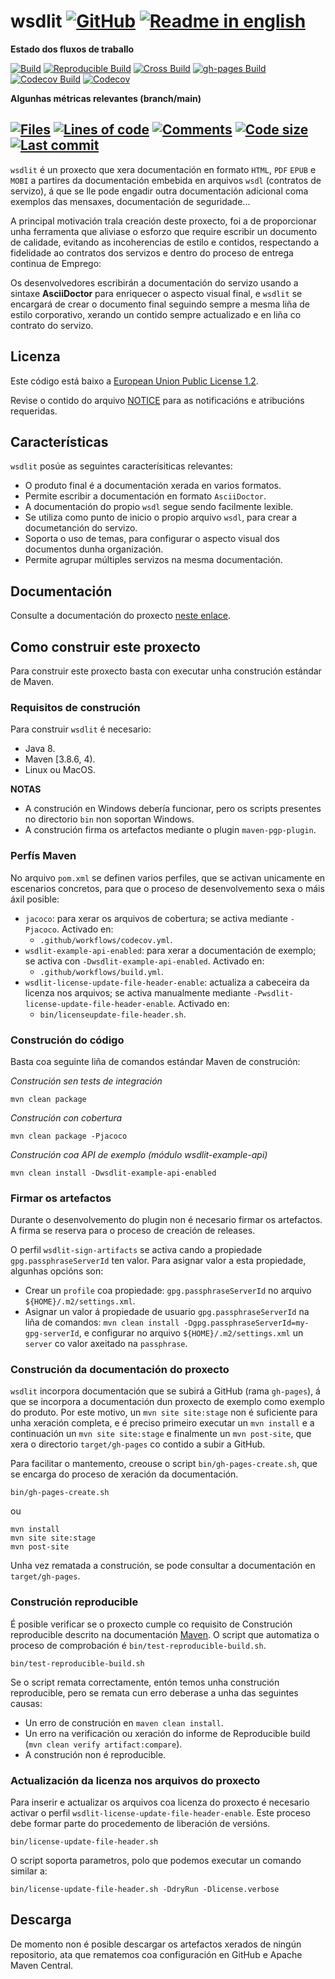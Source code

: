 # wsdlit [![GitHub](https://img.shields.io/github/license/amtega/wsdlit?label=License&color=green)](https://spdx.org/licenses/EUPL-1.2.html) [![Readme in english](https://img.shields.io/badge/Readme%20in-english-blue)](https://github.com/amtega/wsdlit/blob/main/README.md)

**Estado dos fluxos de traballo**

[![Build](https://github.com/amtega/wsdlit/actions/workflows/build.yml/badge.svg?branch=main)](https://github.com/amtega/wsdlit/actions/workflows/build.yml)
[![Reproducible Build](https://github.com/amtega/wsdlit/actions/workflows/reproducible-build.yml/badge.svg?branch=main)](https://github.com/amtega/wsdlit/actions/workflows/reproducible-build.yml)
[![Cross Build](https://github.com/amtega/wsdlit/actions/workflows/cross-build.yml/badge.svg?branch=main)](https://github.com/amtega/wsdlit/actions/workflows/cross-build.yml)
[![gh-pages Build](https://github.com/amtega/wsdlit/actions/workflows/gh-pages.yml/badge.svg?branch=main)](https://github.com/amtega/wsdlit/actions/workflows/gh-pages.yml)
[![Codecov Build](https://github.com/amtega/wsdlit/actions/workflows/codecov.yml/badge.svg?branch=main)](https://github.com/amtega/wsdlit/actions/workflows/codecov.yml)
[![Codecov](https://img.shields.io/codecov/c/github/amtega/wsdlit/branch/main?label=Coverage)](https://codecov.io/github/amtega/wsdlit/branch/main)

**Algunhas métricas relevantes (branch/main)**

[![Files](https://www.aschey.tech/tokei/github/amtega/wsdlit?label=Files&category=files)](https://github.com/amtega/wsdlit)
[![Lines of code](https://www.aschey.tech/tokei/github/amtega/wsdlit?label=Lines%20of%20code)](https://github.com/amtega/wsdlit)
[![Comments](https://www.aschey.tech/tokei/github/amtega/wsdlit?label=Comments&category=Comments)](https://github.com/amtega/wsdlit)
[![Code size](https://img.shields.io/github/languages/code-size/amtega/wsdlit.svg)](https://github.com/amtega/wsdlit)
[![Last commit](https://img.shields.io/github/last-commit/amtega/wsdlit.svg)](https://github.com/amtega/wsdlit/commits/main)
---

`wsdlit` é un proxecto que xera documentación en formato `HTML`, `PDF` `EPUB` e `MOBI`
a partires da documentación embebida  en arquivos `wsdl` (contratos de servizo),
á que se lle pode engadir outra documentación adicional coma exemplos das mensaxes,
documentación de seguridade...

A principal motivación trala creación deste proxecto,
foi a de proporcionar unha ferramenta que aliviase o esforzo que require escribir un documento de calidade,
evitando as incoherencias de estilo e contidos,
respectando a fidelidade ao contratos dos servizos
e dentro do proceso de entrega continua de Emprego:

Os desenvolvedores escribirán a documentación do servizo usando a sintaxe **AsciiDoctor** para enriquecer o aspecto visual final,
e `wsdlit` se encargará de crear o documento final seguindo sempre a mesma liña de estilo corporativo,
xerando un contido sempre actualizado e en liña co contrato do servizo.

## Licenza

Este código está baixo a [European Union Public License 1.2](https://spdx.org/licenses/EUPL-1.2.html).

Revise o contido do arquivo [NOTICE](https://github.com/amtega/wsdlit/blob/main/NOTICE) para as notificacións e atribucións requeridas.

## Características

`wsdlit` posúe as seguintes caracterísiticas relevantes:

* O produto final é a documentación xerada en varios formatos.
* Permite escribir a documentación en formato `AsciiDoctor`.
* A documentación do propio `wsdl` segue sendo facilmente lexible.
* Se utiliza como punto de inicio o propio arquivo `wsdl`, para crear a documetanción do servizo.
* Soporta o uso de temas, para configurar o aspecto visual dos documentos dunha organización.
* Permite agrupar múltiples servizos na mesma documentación.

## Documentación

Consulte a documentación do proxecto [neste enlace](https://amtega.github.io/wsdlit).

## Como construir este proxecto

Para construir este proxecto basta con executar unha construción estándar de Maven.

### Requisitos de construción

Para construir `wsdlit` é necesario:

* Java 8.
* Maven [3.8.6, 4).
* Linux ou MacOS.

**NOTAS**
* A construción en Windows debería funcionar, pero os scripts presentes no directorio `bin` non soportan Windows.
* A construción firma os artefactos mediante o plugin `maven-pgp-plugin`.

### Perfís Maven

No arquivo `pom.xml` se definen varios perfiles,
que se activan unicamente en escenarios concretos,
para que o proceso de desenvolvemento sexa o máis áxil posible:

* `jacoco`: para xerar os arquivos de cobertura;
  se activa mediante `-Pjacoco`.
  Activado en:
  * `.github/workflows/codecov.yml`.
* `wsdlit-example-api-enabled`: para xerar a documentación de exemplo; 
  se activa con `-Dwsdlit-example-api-enabled`.
  Activado en:
    * `.github/workflows/build.yml`.
* `wsdlit-license-update-file-header-enable`: actualiza a cabeceira da licenza nos arquivos;
  se activa manualmente mediante `-Pwsdlit-license-update-file-header-enable`.
  Activado en:
  * `bin/licenseupdate-file-header.sh`. 

### Construción do código

Basta coa seguinte liña de comandos estándar Maven de construción:

*Construción sen tests de integración*

```shell
mvn clean package
```

*Construción con cobertura*

```shell
mvn clean package -Pjacoco
```

*Construción coa API de exemplo (módulo wsdlit-example-api)*

```
mvn clean install -Dwsdlit-example-api-enabled
```

### Firmar os artefactos

Durante o desenvolvemento do plugin non é necesario firmar os artefactos.
A firma se reserva para o proceso de creación de releases.

O perfil `wsdlit-sign-artifacts` se activa cando a propiedade `gpg.passphraseServerId` ten valor.
Para asignar valor a esta propiedade, algunhas opcións son:

* Crear un `profile` coa propiedade: `gpg.passphraseServerId` no arquivo `${HOME}/.m2/settings.xml`.
* Asignar un valor á propiedade de usuario `gpg.passphraseServerId` na liña de comandos:
 `mvn clean install -Dgpg.passphraseServerId=my-gpg-serverId`,
  e configurar no arquivo `${HOME}/.m2/settings.xml` un `server` co valor axeitado na `passphrase`.

### Construción da documentación do proxecto

`wsdlit` incorpora documentación que se subirá a GitHub (rama `gh-pages`),
á que se incorpora a documentación dun proxecto de exemplo como exemplo do produto.
Por este motivo, un `mvn site site:stage` non é suficiente para unha xeración completa,
e é preciso primeiro executar un `mvn install` e a continuación un `mvn site site:stage` e finalmente un `mvn post-site`,
que xera o directorio `target/gh-pages` co contido a subir a GitHub.

Para facilitar o mantemento, creouse o script `bin/gh-pages-create.sh`,
que se encarga do proceso de xeración da documentación.

```shell
bin/gh-pages-create.sh
```

ou

```shell
mvn install
mvn site site:stage
mvn post-site
```

Unha vez rematada a construción, se pode consultar a documentación en `target/gh-pages`.

### Construción reproducible

É posible verificar se o proxecto cumple co requisito de Construción reproducible descrito na documentación [Maven](https://maven.apache.org/guides/mini/guide-reproducible-builds.html).
O script que automatiza o proceso de comprobación é `bin/test-reproducible-build.sh`.

```shell
bin/test-reproducible-build.sh
```
Se o script remata correctamente, entón temos unha construción reproducible,
pero se remata cun erro deberase a unha das seguintes causas:

* Un erro de construción en `maven clean install`.
* Un erro na verificación ou xeración do informe de Reproducible build (`mvn clean verify artifact:compare`).
* A construción non é reproducible.

### Actualización da licenza nos arquivos do proxecto

Para inserir e actualizar os arquivos coa licenza do proxecto é necesario activar o perfil `wsdlit-license-update-file-header-enable`.
Este proceso debe formar parte do procedemento de liberación de versións.

```shell
bin/license-update-file-header.sh
```

O script soporta parametros,
polo que podemos executar un comando similar a:

```shell
bin/license-update-file-header.sh -DdryRun -Dlicense.verbose
```

## Descarga

De momento non é posible descargar os artefactos xerados de ningún repositorio,
ata que rematemos coa configuración en GitHub e Apache Maven Central.
